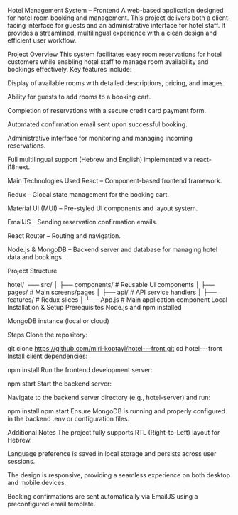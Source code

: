 Hotel Management System – Frontend
A web-based application designed for hotel room booking and management. This project delivers both a client-facing interface for guests and an administrative interface for hotel staff. It provides a streamlined, multilingual experience with a clean design and efficient user workflow.

Project Overview
This system facilitates easy room reservations for hotel customers while enabling hotel staff to manage room availability and bookings effectively. Key features include:

Display of available rooms with detailed descriptions, pricing, and images.

Ability for guests to add rooms to a booking cart.

Completion of reservations with a secure credit card payment form.

Automated confirmation email sent upon successful booking.

Administrative interface for monitoring and managing incoming reservations.

Full multilingual support (Hebrew and English) implemented via react-i18next.

Main Technologies Used
React – Component-based frontend framework.

Redux – Global state management for the booking cart.

Material UI (MUI) – Pre-styled UI components and layout system.

EmailJS – Sending reservation confirmation emails.

React Router – Routing and navigation.

Node.js & MongoDB – Backend server and database for managing hotel data and bookings.

Project Structure

hotel/
├── src/
│   ├── components/       # Reusable UI components
│   ├── pages/            # Main screens/pages
│   ├── api/              # API service handlers
│   ├── features/         # Redux slices
│   └── App.js            # Main application component
Local Installation & Setup
Prerequisites
Node.js and npm installed

MongoDB instance (local or cloud)

Steps
Clone the repository:


git clone https://github.com/miri-koptayl/hotel---front.git
cd hotel---front
Install client dependencies:


npm install
Run the frontend development server:


npm start
Start the backend server:

Navigate to the backend server directory (e.g., hotel-server) and run:


npm install
npm start
Ensure MongoDB is running and properly configured in the backend .env or configuration files.

Additional Notes
The project fully supports RTL (Right-to-Left) layout for Hebrew.

Language preference is saved in local storage and persists across user sessions.

The design is responsive, providing a seamless experience on both desktop and mobile devices.

Booking confirmations are sent automatically via EmailJS using a preconfigured email template.

